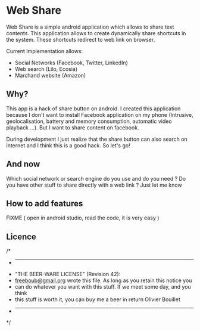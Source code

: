 Web Share
======

Web Share is a simple android application which allows to share text contents.
This application allows to create dynamically share shortcuts in the system.
These shortcuts redirect to web link on browser.

Current Implementation allows:
 * Social Networks (Facebook, Twitter, LinkedIn)
 * Web search (Lilo, Ecosia)
 * Marchand website (Amazon)

Why?
---------

This app is a hack of share button on android.
I created this application because I don't want to install Facebook application on my phone (Intrusive, geolocalisation, battery and memory consumption, automatic video playback ...).
But I want to share content on facebook.

During development I just realize that the share button can also search on internet and I think this is a good hack.
So let's go!

And now
---------

Which social network or search engine do you use and do you need ?
Do you have other stuff to share directly with a web link ? 
Just let me know


How to add features
---------

FIXME ( open in android studio, read the code, it is very easy )


Licence
---------

/*
 * ----------------------------------------------------------------------------
 * "THE BEER-WARE LICENSE" (Revision 42):
 * <freeboub@gmail.org> wrote this file. As long as you retain this notice you
 * can do whatever you want with this stuff. If we meet some day, and you think
 * this stuff is worth it, you can buy me a beer in return Olivier Bouillet
 * ----------------------------------------------------------------------------
 */

